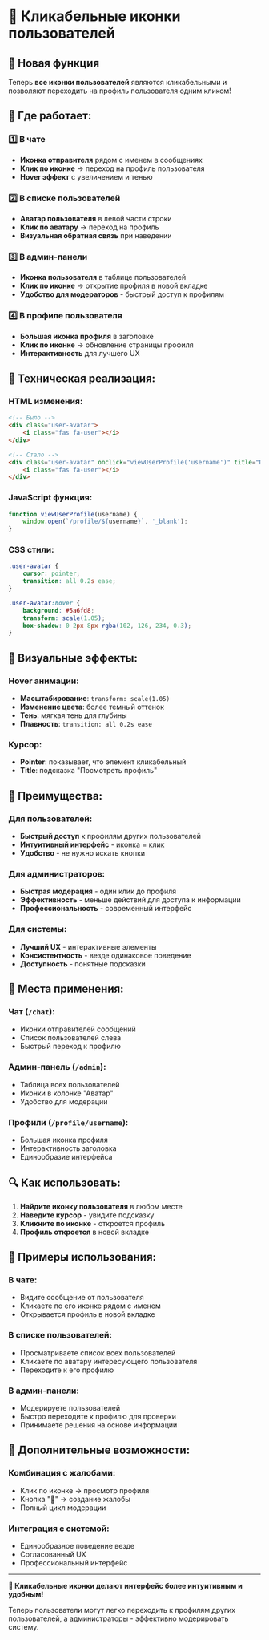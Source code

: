 # 👤 Кликабельные иконки пользователей

## 🎯 Новая функция

Теперь **все иконки пользователей** являются кликабельными и позволяют переходить на профиль пользователя одним кликом!

## 📱 Где работает:

### 1️⃣ В чате
- **Иконка отправителя** рядом с именем в сообщениях
- **Клик по иконке** → переход на профиль пользователя
- **Hover эффект** с увеличением и тенью

### 2️⃣ В списке пользователей
- **Аватар пользователя** в левой части строки
- **Клик по аватару** → переход на профиль
- **Визуальная обратная связь** при наведении

### 3️⃣ В админ-панели
- **Иконка пользователя** в таблице пользователей
- **Клик по иконке** → открытие профиля в новой вкладке
- **Удобство для модераторов** - быстрый доступ к профилям

### 4️⃣ В профиле пользователя
- **Большая иконка профиля** в заголовке
- **Клик по иконке** → обновление страницы профиля
- **Интерактивность** для лучшего UX

## 🔧 Техническая реализация:

### HTML изменения:
```html
<!-- Было -->
<div class="user-avatar">
    <i class="fas fa-user"></i>
</div>

<!-- Стало -->
<div class="user-avatar" onclick="viewUserProfile('username')" title="Посмотреть профиль">
    <i class="fas fa-user"></i>
</div>
```

### JavaScript функция:
```javascript
function viewUserProfile(username) {
    window.open(`/profile/${username}`, '_blank');
}
```

### CSS стили:
```css
.user-avatar {
    cursor: pointer;
    transition: all 0.2s ease;
}

.user-avatar:hover {
    background: #5a6fd8;
    transform: scale(1.05);
    box-shadow: 0 2px 8px rgba(102, 126, 234, 0.3);
}
```

## 🎨 Визуальные эффекты:

### Hover анимации:
- **Масштабирование**: `transform: scale(1.05)`
- **Изменение цвета**: более темный оттенок
- **Тень**: мягкая тень для глубины
- **Плавность**: `transition: all 0.2s ease`

### Курсор:
- **Pointer**: показывает, что элемент кликабельный
- **Title**: подсказка "Посмотреть профиль"

## 🚀 Преимущества:

### Для пользователей:
- **Быстрый доступ** к профилям других пользователей
- **Интуитивный интерфейс** - иконка = клик
- **Удобство** - не нужно искать кнопки

### Для администраторов:
- **Быстрая модерация** - один клик до профиля
- **Эффективность** - меньше действий для доступа к информации
- **Профессиональность** - современный интерфейс

### Для системы:
- **Лучший UX** - интерактивные элементы
- **Консистентность** - везде одинаковое поведение
- **Доступность** - понятные подсказки

## 📍 Места применения:

### Чат (`/chat`):
- Иконки отправителей сообщений
- Список пользователей слева
- Быстрый переход к профилю

### Админ-панель (`/admin`):
- Таблица всех пользователей
- Иконки в колонке "Аватар"
- Удобство для модерации

### Профили (`/profile/username`):
- Большая иконка профиля
- Интерактивность заголовка
- Единообразие интерфейса

## 🔍 Как использовать:

1. **Найдите иконку пользователя** в любом месте
2. **Наведите курсор** - увидите подсказку
3. **Кликните по иконке** - откроется профиль
4. **Профиль откроется** в новой вкладке

## 🎯 Примеры использования:

### В чате:
- Видите сообщение от пользователя
- Кликаете по его иконке рядом с именем
- Открывается профиль в новой вкладке

### В списке пользователей:
- Просматриваете список всех пользователей
- Кликаете по аватару интересующего пользователя
- Переходите к его профилю

### В админ-панели:
- Модерируете пользователей
- Быстро переходите к профилю для проверки
- Принимаете решения на основе информации

## 🌟 Дополнительные возможности:

### Комбинация с жалобами:
- Клик по иконке → просмотр профиля
- Кнопка "🚩" → создание жалобы
- Полный цикл модерации

### Интеграция с системой:
- Единообразное поведение везде
- Согласованный UX
- Профессиональный интерфейс

---

**🎯 Кликабельные иконки делают интерфейс более интуитивным и удобным!**

Теперь пользователи могут легко переходить к профилям других пользователей, а администраторы - эффективно модерировать систему.
